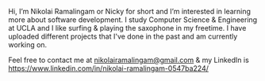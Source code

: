 Hi, I’m Nikolai Ramalingam or Nicky for short  and I’m interested in learning more about software development.
I study Computer Science & Engineering at UCLA and I like surfing & playing the saxophone in my freetime. I 
have uploaded different projects that I've done in the past and am currently working on.

Feel free to contact me at nikolairamalingam@gmail.com 
& my LinkedIn is https://www.linkedin.com/in/nikolai-ramalingam-0547ba224/



